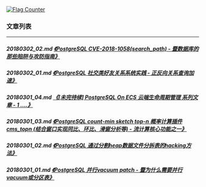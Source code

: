 <a rel="nofollow" href="http://info.flagcounter.com/h9V1"  ><img src="http://s03.flagcounter.com/count/h9V1/bg_FFFFFF/txt_000000/border_CCCCCC/columns_2/maxflags_12/viewers_0/labels_0/pageviews_0/flags_0/"  alt="Flag Counter"  border="0"  ></a>  
  
### 文章列表  
----  
##### 20180302_02.md   [《PostgreSQL CVE-2018-1058(search_path) - 暨数据库的那些陷阱与攻防指南》](20180302_02.md)  
##### 20180302_01.md   [《PostgreSQL 社交类好友关系系统实践 - 正反向关系查询加速》](20180302_01.md)  
##### 20180301_04.md   [《[未完待续] PostgreSQL On ECS 云端生命周期管理 系列文章 - 1 ....》](20180301_04.md)  
##### 20180301_03.md   [《PostgreSQL count-min sketch top-n 概率计算插件 cms_topn (结合窗口实现同比、环比、滑窗分析等) - 流计算核心功能之一》](20180301_03.md)  
##### 20180301_02.md   [《PostgreSQL 通过分割heap数据文件分拆表的hacking方法》](20180301_02.md)  
##### 20180301_01.md   [《PostgreSQL 并行vacuum patch - 暨为什么需要并行vacuum或分区表》](20180301_01.md)  
